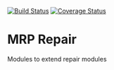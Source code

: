 [![Build Status](https://travis-ci.org/avanzosc/mrp-repair-addons.svg?branch=16.0)](https://travis-ci.org/avanzosc/mrp-repair-addons)
[![Coverage Status](https://coveralls.io/repos/avanzosc/mrp-repair-addons/badge.svg?branch=16.0&service=github)](https://coveralls.io/github/avanzosc/mrp-repair-addons?branch=16.0)

MRP Repair
==========

Modules to extend repair modules
